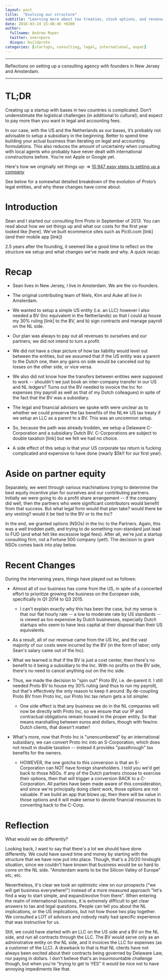 ```yaml
---
layout: post
title:  "Evolving our structure"
subtitle: "Learning more about tax treaties, stock options, and revenue sources"
date: 2016-03-24 15:48:46 +0200
author:
  fullname: Andrew Roper
  twitter: oneropero
  disqus: buildproto
categories: [startups, consulting, legal, international, expat]
---
```


---

Reflections on setting up a consulting agency with founders in New Jersey and Amsterdam.

---

# TL;DR

Creating up a startup with bases in two countries is complicated. Don’t underestimate the logistical challenges (in additional to cultural); and expect to pay more than you want in legal and accounting fees. 

In our case, with the US and the Netherlands as our bases, it’s probably not advisable to setup a subsidiary in the beginning. Better to spend time building your actual business than iterating on legal and accounting formulations. This also reduces the amount of uncertainty when consulting with local agents who probably have never dealt with international constructions before. You’re not Apple or Google yet.

Here's how we originally set things up:
=> [10,947 easy steps to setting up a company](/2014/01/26/10-947-easy-steps-to-setting-up-a-company.html)

See below for a somewhat detailed breakdown of the evolution of Proto’s legal entities, and why these changes have come about.



# Introduction

Sean and I started our consulting firm Proto in September of 2013. You can read about how we set things up and what our costs for the first year looked like [here]. We've built ecommerce sites such as Pictli.com [link] (and their mobile app [link])

2.5 years after the founding, it seemed like a good time to reflect on the structure we setup and what changes we've made and why. A quick recap:

# Recap

* Sean lives in New Jersey, I live in Amsterdam. We are the co-founders.

* The original contributing team of Niels, Kim and Auke all live in Amsterdam. 

* We wanted to setup a simple US entity (i.e. an LLC) however I also needed a BV (Inc equivalent in the Netherlands) so that I could a) house my 30% ruling [link] to the BV, and b) sign contracts and manage payroll on the NL side. 

* Our plan was always to pay out all revenues to ourselves and our partners; we did not intend to turn a profit.

* We did not have a clear picture of how tax liability would level out between the entities, but we assumed that if the US entity was a parent to the Dutch one, then any gains on side would be canceled out by losses on the other side, or vice versa. 

* We also did not know how the transfers between entities were supposed to work -- shouldn't we just book an inter-company transfer in our US and NL ledgers? Turns out the BV needed to invoice the Inc for expenses (my payroll as well as that of my Dutch colleagues) in spite of the fact that the BV was a subsidiary.

* The legal and financial advisors we spoke with were unclear as to whether we could preserve the tax benefits of the NL<=> US tax treaty if we setup an LLC as a parent to a BV. This was an uncommon setup. 

* So, because the path was already trodden, we setup a Delaware C-Corporation and a subsidiary Dutch BV. C-Corporations are subject to double taxation [link] but we felt we had no choice.

* A side effect of this setup is that your US corporate tax return is fucking complicated and expensive to have done (nearly $5k!! for our first year).

# Aside on partner equity

Separately, we went through various machinations trying to determine the best equity incentive plan for ourselves and our contributing partners. Initially we were going to do a profit share arrangement -- if the company did well, then the partners who were significant contributors would benefit from that success. But what legal form would that plan take? would there be any vesting? would it be tied to the BV or to the Inc? 

In the end, we granted options (NSOs) in the Inc to the Partners. Again, this was a well trodden path, and trying to do something non-standard just lead to FUD (and what felt like excessive legal fees). After all, we're just a startup consulting firm, not a Fortune 500 company (yet!). The decision to grant NSOs comes back into play below.

# Recent Changes

During the intervening years, things have played out as follows:

* Almost all of our business has come from the US, in spite of a concerted effort to prioritize growing the business on the European side, specifically in Q1 2014 to Q3 2015. 

	* I can't explain exactly why this has been the case, but my sense is that our flat hourly rate -- a low to moderate rate by US standards -- is viewed as too expensive by Dutch businesses, especially Dutch startups who seem to have less capital at their disposal than their US equivalents.

* As a result, all of our revenue came from the US Inc, and the vast majority of our costs were incurred by the BV (in the form of labor; only Sean's salary came out of the Inc).

* What we learned is that if the BV is just a cost center, then there's no benefit to it being a subsidiary to the Inc. With no profits on the BV side, there's no need to cancel anything out on the Inc side.

* Thus, we made the decision to "spin out" Proto BV, i.e. de-parent it. I still needed Proto BV to house my 30% ruling (and thus to run my payroll), but that's effectively the only reason to keep it around. By de-coupling Proto BV from Proto Inc, our Proto Inc tax return gets a lot simpler. 
	* One side effect is that any business we do in the NL companies will now be directly with Proto Inc, so we ensure that our IP and contractual obligations remain housed in the proper entity. So that means marshalling between euros and dollars, though with few/no Dutch clients, that doesn't matter!

* What's more, now that Proto Inc is "unencumbered" by an international subsidiary, we can convert Proto Inc into an S-Corporation, which does not result in double taxation -- instead it provides "passthrough" tax benefits for the owners.
	* HOWEVER, the one gotcha to this conversion is that an S-Corporation can NOT have foreign shareholders. I told you we'd get back to those NSOs. If any of the Dutch partners choose to exercise their options, then that will trigger a conversion BACK to a C-Corporation. All parties have been made aware of this consideration, and since we're principally doing client work, those options are not valuable. If we build an app that blows up, then there will be value in those options and it will make sense to devote financial resources to converting back to the C-Corp.

# Reflection

What would we do differently?

Looking back, I want to say that there's a lot we should have done differently. We could have saved time and money by starting with the structure that we have now put into place. Though, that's a 20/20 hindsight situation, since we couldn't have known that business would be so hard to come on the NL side. "Amsterdam wants to be the Silicon Valley of Europe" etc, etc.

Nevertheless, it's clear we took an optimistic view on our prospects ("we will get business everywhere!") instead of a more measured approach "let's find a way to start simple, and expand/evolve from there". When entering the realm of international business, it is extremely difficult to get clear answers to tax and legal questions. People can tell you about the NL implications, or the US implications, but not how those two play together. We consulted a LOT of advisors and nobody really had specific experience that was instructive for us.

Still, we could have started with an LLC on the US side and a BV on the NL side, and run all contracts through the LLC. The BV would serve only as an adminstrative entity on the NL side, and it invoices the LLC for expenses (as a customer of the LLC). A drawback to that is that NL clients have not always been excited about their contracts being governed by Delaware Law, nor paying in dollars. I don't believe that's an insurmountable challenge though, but when you're "trying to get to YES" it would be nice not to have annoying impediments like that.



